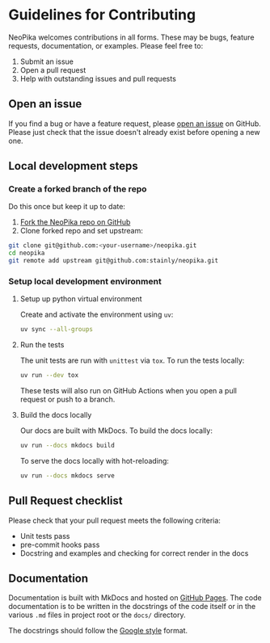 # Guidelines for Contributing

NeoPika welcomes contributions in all forms. These may be bugs, feature requests, documentation, or examples. Please feel free to:

1. Submit an issue
2. Open a pull request
3. Help with outstanding issues and pull requests

## Open an issue

If you find a bug or have a feature request, please [open an issue](https://github.com/stainly/neopika/issues) on GitHub. Please just check that the issue doesn't already exist before opening a new one.

## Local development steps

### Create a forked branch of the repo

Do this once but keep it up to date:

1. [Fork the NeoPika repo on GitHub](https://github.com/stainly/neopika/fork)
2. Clone forked repo and set upstream:

```bash
git clone git@github.com:<your-username>/neopika.git
cd neopika
git remote add upstream git@github.com:stainly/neopika.git
```

### Setup local development environment

1. Setup up python virtual environment

   Create and activate the environment using `uv`:

   ```bash
   uv sync --all-groups
   ```

2. Run the tests

   The unit tests are run with `unittest` via `tox`. To run the tests locally:

   ```bash
   uv run --dev tox
   ```

   These tests will also run on GitHub Actions when you open a pull request or push to a branch.

3. Build the docs locally

   Our docs are built with MkDocs. To build the docs locally:

   ```bash
   uv run --docs mkdocs build
   ```

   To serve the docs locally with hot-reloading:

   ```bash
   uv run --docs mkdocs serve
   ```

## Pull Request checklist

Please check that your pull request meets the following criteria:

- Unit tests pass
- pre-commit hooks pass
- Docstring and examples and checking for correct render in the docs

## Documentation

Documentation is built with MkDocs and hosted on [GitHub Pages](https://stainly.github.io/neopika/).
The code documentation is to be written in the docstrings of the code itself or in the various `.md` files in project root or the `docs/` directory.

The docstrings should follow the [Google style](https://google.github.io/styleguide/pyguide.html#38-comments-and-docstrings) format.
